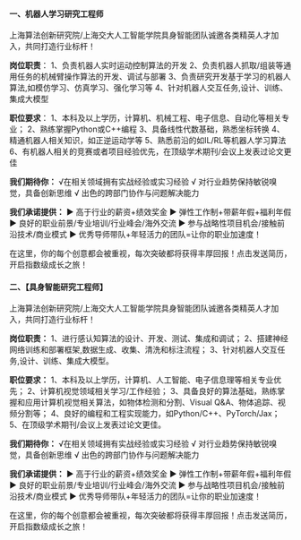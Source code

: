 #### 一、机器人学习研究工程师

上海算法创新研究院/上海交大人工智能学院具身智能团队诚邀各类精英人才加入，共同打造行业标杆！

**岗位职责**：
1、负责机器人实时运动控制算法的开发
2、负责机器人抓取/组装等通用任务的机械臂操作算法的开发、调试与部署
3、负责研究开发基于学习的机器人算法,如模仿学习、仿真学习、强化学习等
4、针对机器人交互任务,设计、训练、集成大模型

**职位要求**：
1、本科及以上学历，计算机、机械工程、电子信息、自动化等相关专业；
2、熟练掌握Python或C++编程
3、具备线性代数基础，熟悉坐标转换
4、精通机器人相关知识，如正逆运动学等
5、熟悉前沿的如IL/RL等机器人学习算法
6、有机器人相关的竞赛或者项目经验优先，在顶级学术期刊/会议上发表过论文更佳

**我们期待你：**
√在相关领域拥有实战经验或实习经验
√ 对行业趋势保持敏锐嗅觉，具备创新思维
√ 出色的跨部门协作与问题解决能力

**我们承诺提供：**
▶︎ 高于行业的薪资+绩效奖金
▶︎ 弹性工作制+带薪年假+福利年假
▶︎ 良好的职业前景/专业培训/行业峰会/海外交流
▶︎ 参与战略性项目机会/接触前沿技术/商业模式
▶︎ 优秀导师带队+年轻活力的团队=让你的职业加速度！

在这里，你的每个创意都会被重视，每次突破都将获得丰厚回报！点击发送简历，开启指数级成长之旅！



#### **二、【具身智能研究工程师】**

上海算法创新研究院/上海交大人工智能学院具身智能团队诚邀各类精英人才加入，共同打造行业标杆！

**岗位职责：**
1、进行感认知算法的设计、开发、测试、集成和调试；
2、搭建神经网络训练和部署框架,数据生成、收集、清洗和标注流程；
3、针对机器人交互任务,设计、训练、集成大模型。

**职位要求：**
1、本科及以上学历，计算机、人工智能、电子信息理等相关专业优先；
2、计算机视觉领域相关学习/工作经验；
3、具备良好的算法基础，熟练掌握和应用计算机视觉相关算法，如物体检测和分割、Visual Q&A、物体追踪、视频分割等；
4、良好的编程和工程实现能力，如Python/C++、PyTorch/Jax；
5、在顶级学术期刊/会议上发表过论文更佳。

**我们期待你：**
√在相关领域拥有实战经验或实习经验
√ 对行业趋势保持敏锐嗅觉，具备创新思维
√ 出色的跨部门协作与问题解决能力

**我们承诺提供：**
▶︎ 高于行业的薪资+绩效奖金
▶︎ 弹性工作制+带薪年假+福利年假
▶︎ 良好的职业前景/专业培训/行业峰会/海外交流
▶︎ 参与战略性项目机会/接触前沿技术/商业模式
▶︎ 优秀导师带队+年轻活力的团队=让你的职业加速度！

在这里，你的每个创意都会被重视，每次突破都将获得丰厚回报！点击发送简历，开启指数级成长之旅！